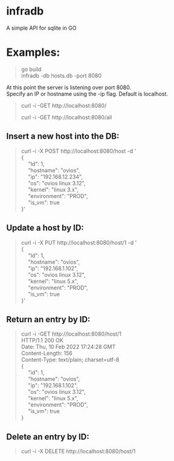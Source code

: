 # infradb
A simple API for sqlite in GO</br>

# Examples:</br>
> go build</br>
> infradb -db hosts.db -port 8080 </br>

At this point the server is listening over port 8080.</br>
Specify an IP or hostname using the -ip flag. Default is localhost. </br>

> curl -i -GET http://localhost:8080/ 
>
> curl -i -GET http://localhost:8080/all

## Insert a new host into the DB:

> curl -i -X POST http://localhost:8080/host -d '</br>
{</br>
  &emsp;  "Id": 1, </br>
  &emsp;  "hostname": "ovios",</br>
  &emsp;  "ip": "192.168.12.234",</br>
  &emsp;  "os": "ovios linux 3.12",</br>
  &emsp;  "kernel": "linux 3.x",</br>
  &emsp;  "environment": "PROD",</br>
  &emsp;  "is_vm": true</br>
}'

## Update a host by ID:
> curl -i -X PUT http://localhost:8080/host/1 -d '</br>
{</br>
&emsp;  "Id": 1,</br>
&emsp;  "hostname": "ovios",</br>
&emsp;  "ip": "192.168.1.102",</br>
&emsp;  "os": "ovios linux 3.12",</br>
&emsp;  "kernel": "linux 5.x",</br>
&emsp;  "environment": "PROD",</br>
&emsp;  "is_vm": true</br>
}'

## Return an entry by ID:
> curl -i -GET http://localhost:8080/host/1</br>
HTTP/1.1 200 OK</br>
Date: Thu, 10 Feb 2022 17:24:28 GMT</br>
Content-Length: 156</br>
Content-Type: text/plain; charset=utf-8</br>
{</br>
&emsp;  "id": 1,</br>
&emsp;  "hostname": "ovios",</br>
&emsp;  "ip": "192.168.1.102",</br>
&emsp;  "os": "ovios linux 3.12",</br>
&emsp;  "kernel": "linux 5.x",</br>
&emsp;  "environment": "PROD",</br>
&emsp;  "is_vm": true</br>
}</br>

## Delete an entry by ID:

> curl -i -X DELETE http://localhost:8080/host/1

